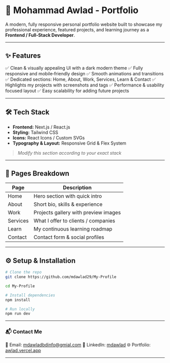 # 🚀 Mohammad Awlad - Portfolio

A modern, fully responsive personal portfolio website built to showcase my professional experience, featured projects, and learning journey as a **Frontend / Full‑Stack Developer**.

---

## ✨ Features

✅ Clean & visually appealing UI with a dark modern theme
✅ Fully responsive and mobile‑friendly design
✅ Smooth animations and transitions
✅ Dedicated sections: Home, About, Work, Services, Learn & Contact
✅ Highlights my projects with screenshots and tags
✅ Performance & usability focused layout
✅ Easy scalability for adding future projects

---

## 🛠️ Tech Stack

- **Frontend:** Next.js / React.js
- **Styling:** Tailwind CSS
- **Icons:** React Icons / Custom SVGs
- **Typography & Layout:** Responsive Grid & Flex System

> _Modify this section according to your exact stack_

---

## 📌 Pages Breakdown

| Page     | Description                          |
| -------- | ------------------------------------ |
| Home     | Hero section with quick intro        |
| About    | Short bio, skills & experience       |
| Work     | Projects gallery with preview images |
| Services | What I offer to clients / companies  |
| Learn    | My continuous learning roadmap       |
| Contact  | Contact form & social profiles       |

---

## ⚙️ Setup & Installation

```bash
# Clone the repo
git clone https://github.com/mdawlad29/My-Profile

cd My-Profile

# Install dependencies
npm install

# Run locally
npm run dev
```

---

### 📬 Contact Me

📧 Email: [mdawladbdinfo@gmial.com](mailto:mdawladbdinfo@gmial.com)
🔗 LinkedIn: [mdawlad](https://www.linkedin.com/in/mdawlad/)
🌐 Portfolio: [awlad.vercel.app](https://awlad.vercel.app/)

---
